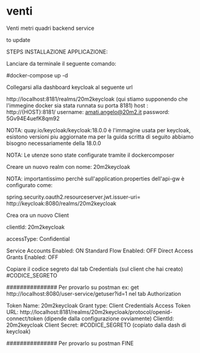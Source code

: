 # venti
Venti metri quadri backend service

to update

STEPS INSTALLAZIONE APPLICAZIONE:

Lanciare da terminale il seguente comando:

#docker-compose up -d

Collegarsi alla dashboard keycloak al seguente url

http://localhost:8181/realms/20m2keycloak
(qui stiamo supponendo che l'immegine docker sia stata runnata su porta 8181)
host : http://{HOST}:8181/
username: amati.angelo@20m2.it
password: 5Gv94E4uefK8qm92

NOTA: quay.io/keycloak/keycloak:18.0.0 è l'immagine usata per keycloak, esistono versioni piu aggiornate ma per la guida scritta
di seguito abbiamo bisogno necessariamente della 18.0.0

NOTA: Le utenze sono state configurate tramite il dockercomposer

Creare un nuovo realm con nome: 20m2keycloak

NOTA: importantissimo perchè sull'application.properties dell'api-gw è configurato come:

spring.security.oauth2.resourceserver.jwt.issuer-uri= http://keycloak:8080/realms/20m2keycloak

Crea ora un nuovo Client

clientId: 20m2keycloak

accessType: Confidential

Service Accounts Enabled: ON
Standard Flow Enabled: OFF
Direct Access Grants Enabled: OFF

Copiare il codice segreto dal tab Credentials (sul client che hai creato) #CODICE_SEGRETO

############### Per provarlo su postman
ex: get http://localhost:8080/user-service/getuser?id=1
nel tab Authorization

Token Name: 20m2keycloak
Grant type: Client Credentials
Access Token URL: http://localhost:8181/realms/20m2keycloak/protocol/openid-connect/token (dipende dalla configurazione ovviamente)
ClientId: 20m2keycloak
Client Secret: #CODICE_SEGRETO (copiato dalla dash di keycloak)


############### Per provarlo su postman FINE

